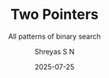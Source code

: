 ---
layout:     post
title:      "Two Pointers"
subtitle:   "All patterns of binary search"
date:       2025-07-25
author:     "Shreyas S N"
header-img: "img/post/twopointers.png"
header-mask: 0.3
catalog:    true
tags:
    - C++
    - Algorithms
---